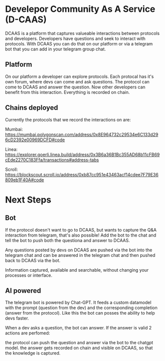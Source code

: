 # Develepor Community As A Service (D-CAAS)

DCAAS is a platform that captures valueable interactions between protocols and developers. Developers have questions and seek to interact with protocols. With DCAAS you can do that on our platform or via a telegram bot that you can add in your telegram group chat.

## Platform

On our platform a developer can explore protocols. Each protocal has it's own forum, where devs can come and ask questions. The protocol can come to DCAAS and answer the question. Now other developers can benefit from this interaction. Everything is recorded on chain.

## Chains deployed
Currently the protocols that we record the interactions on are:

Mumbai:
https://mumbai.polygonscan.com/address/0x8E964732c29534e6C133d296cD2392e00969DCFD#code

Linea:
https://explorer.goerli.linea.build/address/0x3B6a36B1Bc355AD68b11cFB69cEde2270C183Ffa/transactions#address-tabs

Scroll:
https://blockscout.scroll.io/address/0xb87cc951e43463acf14cdee7F79E36809eb1F40A#code


# Next Steps

## Bot

If the protocol doesn't want to go to DCAAS, but wants to capture the Q&A interaction from telegram, that's also possible! Add the bot to the chat and tell the bot to push both the questiona and answer to DCAAS.

Any questions posted by devs on DCAAS are pushed via the bot into the telegram chat and can be answered in the telegram chat and then pushed back to DCAAS via the bot.

Information captured, available and searchable, without changing your processes or interface.

## AI powered

The telegram bot is powered by Chat-GPT. It feeds a custom datamodel with the prompt (question from the dev) and the corresponding completion (answer from the protocol). Like this the bot can posses the ability to help devs faster.

When a dev asks a question, the bot can answer. If the answer is valid 2 actions are perfomed:

the protocol can push the question and answer via the bot to the chatgpt model.
the answer gets recorded on chain and visible on DCAAS, so that the knowledge is captured.

